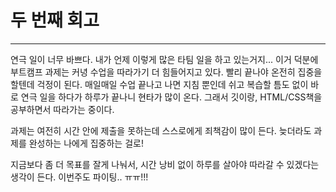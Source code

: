 # 두 번째 회고

---

연극 일이 너무 바쁘다. 내가 언제 이렇게 많은 타팀 일을 하고 있는거지... 이거 덕분에 부트캠프 과제는 커녕 수업을 따라가기 더 힘들어지고 있다. 빨리 끝나야 온전히 집중을 할텐데 걱정이 된다. 매일매일 수업 끝나고 나면 지침 뿐인데 쉬고 복습할 틈도 없이 바로 연극 일을 하다가 하루가 끝나니 현타가 많이 온다. 그래서 깃이랑, HTML/CSS책을 공부하면서 따라가는 중이다.

과제는 여전히 시간 안에 제출을 못하는데 스스로에게 죄책감이 많이 든다. 늦더라도 과제를 완성하는 나에게 집중하는 걸로!

지금보다 좀 더 목표를 잘게 나눠서, 시간 낭비 없이 하루를 살아야 따라갈 수 있겠다는 생각이 든다. 이번주도 파이팅.. ㅠㅠ!!!
